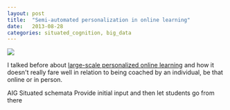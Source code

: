 ```yaml
---
layout: post
title:  "Semi-automated personalization in online learning"
date:   2013-08-28
categories: situated_cognition, big_data
---
```


![](http://upload.wikimedia.org/wikipedia/commons/2/22/Factory_Automation_Robotics_Palettizing_Bread.jpg)

I talked before about [large-scale personalized online learning](http://rpietro.github.io/situated_cognition,/big_data/2013/08/27/enriched_content/) and how it doesn't really fare well in relation to being coached by an individual, be that online or in person.

AIG 
Situated schemata 
Provide initial input and then let students go from there